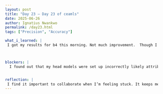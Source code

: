 ```yaml
---
layout: post
title: "Day 23 – Day 23 of ceamls"
date: 2025-06-26
author: Ignatius Nwankwo
permalink: /day23.html
tags: ["Precision", "Accuracy"]

what_i_learned: |
 I got my results for b4 this morning. Not much improvement.  Though I got a 99.96 training accuracy and 99.57 test accuracy%, the confusion matrix remains about the same [[595 523] [522 451]] Meaning of all the 2091 test images, only 595 were correctly predicted as drowsy, and 451 were correctly predicted as non drowsy, however, 523 were incorrectly predicted as drowsy but were actually non-drowsy and 522 images were incorrectly predicted as non drowsy but were actually drowsy. The precision and recall for drowsy images were the same, 0.53. Precision is the percentage of how many of the postively predicted images were actually correct, while recall is the percentage of how many of the actual positive values were correctly identified. This is the heaviest model I trained so far and it was for 64 epochs. Basically the greater the top left number and bottom left number are, the better the model is at predicting test data. In the meantime, I updated the metholodogy slide on our sympsium presentation.



blockers: |
  I found out that my head models were set up incorrectly likely attributing to the issue of the random guessing. I required the help from my peers in diagnosing the issue.


reflection: |
 I find it important to collaborate when I’m feeling stuck. It keeps me engaged, helps me learn more, and relieves pressure. I hope to optimize the confusion matrix today and tomorrow. I'm also looking forward to combining our models afterwards.
---
```

